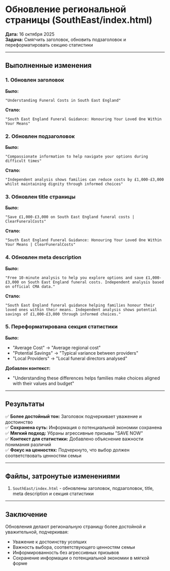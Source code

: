 # Обновление региональной страницы (SouthEast/index.html)

**Дата:** 16 октября 2025  
**Задача:** Смягчить заголовок, обновить подзаголовок и переформатировать секцию статистики

---

## Выполненные изменения

### 1. Обновлен заголовок

**Было:**
```
"Understanding Funeral Costs in South East England"
```

**Стало:**
```
"South East England Funeral Guidance: Honouring Your Loved One Within Your Means"
```

### 2. Обновлен подзаголовок

**Было:**
```
"Compassionate information to help navigate your options during difficult times"
```

**Стало:**
```
"Independent analysis shows families can reduce costs by £1,000-£3,000 whilst maintaining dignity through informed choices"
```

### 3. Обновлен title страницы

**Было:**
```
"Save £1,000-£3,000 on South East England funeral costs | ClearFuneralCosts"
```

**Стало:**
```
"South East England Funeral Guidance: Honouring Your Loved One Within Your Means | ClearFuneralCosts"
```

### 4. Обновлен meta description

**Было:**
```
"Free 10-minute analysis to help you explore options and save £1,000-£3,000 on South East England funeral costs. Independent analysis based on official CMA data."
```

**Стало:**
```
"South East England funeral guidance helping families honour their loved ones within their means. Independent analysis shows potential savings of £1,000-£3,000 through informed choices."
```

### 5. Переформатирована секция статистики

**Было:**
- "Average Cost" → "Average regional cost"
- "Potential Savings" → "Typical variance between providers"
- "Local Providers" → "Local funeral directors analysed"

**Добавлен контекст:**
- "Understanding these differences helps families make choices aligned with their values and budget"

---

## Результаты

✅ **Более достойный тон:** Заголовок подчеркивает уважение и достоинство  
✅ **Сохранена суть:** Информация о потенциальной экономии сохранена  
✅ **Мягкий подход:** Убраны агрессивные призывы "SAVE NOW"  
✅ **Контекст для статистики:** Добавлено объяснение важности понимания различий  
✅ **Фокус на ценностях:** Подчеркнуто, что выбор должен соответствовать ценностям семьи  

---

## Файлы, затронутые изменениями

1. `SouthEast/index.html` - обновлены заголовок, подзаголовок, title, meta description и секция статистики

---

## Заключение

Обновления делают региональную страницу более достойной и уважительной, подчеркивая:
- Уважение к достоинству усопших
- Важность выбора, соответствующего ценностям семьи
- Информированность без агрессивных призывов
- Сохранение информации о потенциальной экономии в мягкой форме
